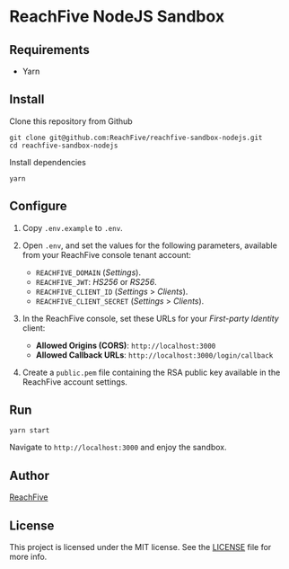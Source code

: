 # ReachFive NodeJS Sandbox

## Requirements

 * Yarn

## Install

Clone this repository from Github

    git clone git@github.com:ReachFive/reachfive-sandbox-nodejs.git
    cd reachfive-sandbox-nodejs

Install dependencies

    yarn

## Configure

1. Copy `.env.example` to `.env`.
2. Open `.env`, and set the values for the following parameters, available from your ReachFive console tenant account:

    * `REACHFIVE_DOMAIN` (_Settings_).
    * `REACHFIVE_JWT`: _HS256_ or _RS256_.
    * `REACHFIVE_CLIENT_ID` (_Settings_ > _Clients_).
    * `REACHFIVE_CLIENT_SECRET` (_Settings_ > _Clients_).

3. In the ReachFive console, set these URLs for your _First-party Identity_ client:

    * **Allowed Origins (CORS)**: `http://localhost:3000`
    * **Allowed Callback URLs**: `http://localhost:3000/login/callback`

4. Create a `public.pem` file containing the RSA public key available in the ReachFive account settings.

## Run

    yarn start

Navigate to `http://localhost:3000` and enjoy the sandbox.

## Author

[ReachFive](https://reachfive.com)

## License

This project is licensed under the MIT license. See the [LICENSE](LICENSE) file for more info.
